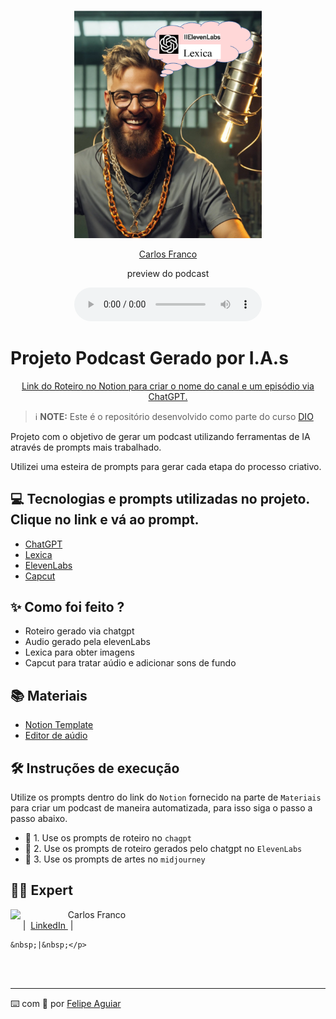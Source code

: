 <p align="center">
<img 
    src="./assets/Capa.png"
    width="300"
/>
</p>

<p align="center">
<a href="www.linkedin.com/in/carlos-franco-arq">
    Carlos Franco
</a>
</p>

<p align="center">
    preview do podcast
</p>

<div align="center">
    <audio src="output/podcast_editado.MP3" controls title="Podcast editado"></audio>
</div>

# Projeto Podcast Gerado por I.A.s

<p align="center">
<a href="www.notion.so/PAS-Podcast-AI-Studio-a9a2f1104f454e7f847acf330fded815">
    Link do Roteiro no Notion para criar o nome do canal e um episódio via ChatGPT.
</a>
</p>





 > ℹ️ **NOTE:** Este é o repositório desenvolvido como parte do curso [DIO](https://dio.me)

Projeto com o objetivo de gerar um podcast utilizando ferramentas de IA através de prompts mais trabalhado.

Utilizei uma esteira de prompts para gerar cada etapa do processo criativo.

## 💻 Tecnologias e prompts utilizadas no projeto. Clique no link e vá ao prompt.

- [ChatGPT](https://chat.openai.com/) 
- [Lexica](https://lexica.art/?q=androgeno+meia+idade+podcaster)
- [ElevenLabs](https://beta.elevenlabs.io/)
- [Capcut](https://www.capcut.com/pt-br/)

## ✨ Como foi feito ?

- Roteiro gerado via chatgpt
- Audio gerado pela elevenLabs
- Lexica para obter imagens
- Capcut para tratar aúdio e adicionar sons de fundo

## 📚 Materiais

- [Notion Template](https://helpful-jump-17b.notion.site/PAS-Podcast-AI-Studio-210489e15d7a4a73b743bb159e45d06f?pvs=4)
- [Editor de aúdio](https://www.capcut.com/editor?from_page=landing_page&__action_from=picture_V%C3%ADdeos%20profissionais%20em%20minutos,%20n%C3%A3o%20em%20horas.)


## 🛠️ Instruções de execução

Utilize os prompts dentro do link do `Notion` fornecido na parte de `Materiais` para criar um podcast de maneira automatizada, para isso siga o passo a passo abaixo.

- 🤖 1. Use os prompts de roteiro no `chagpt`
- 🤖 2. Use os prompts de roteiro gerados pelo chatgpt no  `ElevenLabs`
- 🤖 3. Use os prompts de artes no `midjourney`

## 👨‍💻 Expert

<p>
    <img 
      align=left 
      margin=10 
      width=80 
      src="https://avatars.githubusercontent.com/u/37452836?v=4"
    />
    <p>&nbsp&nbsp&nbspCarlos Franco<br>
    &nbsp&nbsp&nbsp
    &nbsp;|&nbsp;
    <a 
        href="www.linkedin.com/in/carlos-franco-arq">
        LinkedIn
    </a>
    &nbsp;|&nbsp;
    
    &nbsp;|&nbsp;</p>
</p>
<br/><br/>
<p>

---

⌨️ com 💜 por [Felipe Aguiar](https://github.com/felipeAguiarCode)
